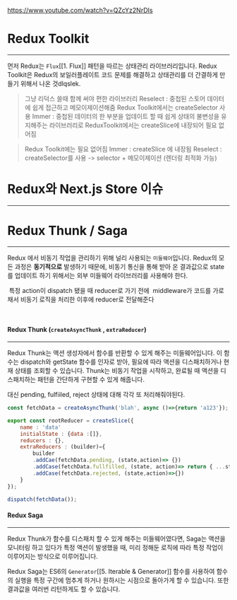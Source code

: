 https://www.youtube.com/watch?v=QZcYz2NrDIs


# Redux Toolkit 
---
먼저 Redux는 `Flux`[[1. Flux]] 패턴을 따르는 상태관리 라이브러리입니다.
Redux Toolkit은 Redux의 보일러플레이트 코드 문제를 해결하고 
상태관리를 더 간결하게 만들기 위해서 나온 것dlqslek. 

> 그냥 리덕스 쓸때 함께 써야 편한 라이브러리 
> Reselect : 중첩된 스토어 데이터에 쉽게 접근하고 메모이제이션해줌
> Redux Toolkit에서는 createSelector 사용
> Immer : 중첩된 데이터의 한 부분을 업데이트 할 때 쉽게 상태의 불변성을 유지해주는 라이브러리로 
> ReduxToolkit에서는 createSlice에 내장되어 필요 없어짐

> Redux Toolkit에는 필요 없어짐 
> Immer : createSlice 에 내장됨 
> Reselect : createSelector를 사용 -> selector + 메모이제이션 (렌더링 최적화 가능)



# Redux와 Next.js Store 이슈
---












# Redux Thunk / Saga
---
Redux 에서 비동기 작업을 관리하기 위해 널리 사용되는 `미들웨어`입니다. 
Redux의 모든 과정은 **동기적으로** 발생하기 때문에, 비동기 통신을 통해 받아 온 결과값으로 state를 업데이트 하기 위해서는 외부 미들웨어 라이브러리를 사용해야 한다. 

 특정 action이 dispatch 됐을 때 reducer로 가기 전에 
 middleware가 코드를 가로채서 비동기 로직을 처리한 이후에 reducer로 전달해준다

 
#### Redux Thunk (`createAsyncThunk` , `extraReducer`)
---
Redux Thunk는 액션 생성자에서 함수를 반환할 수 있게 해주는 미들웨어입니다. 이 함수는 dispatch와 getState 함수를 인자로 받아, 필요에 따라 액션을 디스패치하거나 현재 상태를 조회할 수 있습니다. Thunk는 비동기 작업을 시작하고, 완료될 때 액션을 디스패치하는 패턴을 간단하게 구현할 수 있게 해줍니다.

대신 pending, fulfiiled, reject 상태에 대해 각각 또 처리해줘야된다.
```javascript
const fetchData = createAsyncThunk('blah', async ()=>{return 'a123'});

export const rootReducer = createSlice({
	name : 'data'
	initialState : {data :[]},
	reducers : {},
	extraReducers : (builder)={
		builder
		.addCae(fetchData.pending, (state,action)=> {})
		.addCase(fetchData.fullfilled, (state, action)=> return { ...state, data:action.payload} )
		.addCase(fetchData.rejected, (state,action)=>{})
	}
});

dispatch(fetchData());
```


#### Redux Saga
---
Redux Thunk가 함수를 디스패치 할 수 있게 해주는 미들웨어였다면, Saga는 액션을 모니터링 하고 있다가 특정 액션이 발생했을 때, 미리 정해둔 로직에 따라 특정 작업이 이루어지는 방식으로 이루어집니다.

Redux Saga는 ES6의 `Generator`[[5. Iterable & Generator]] 함수를 사용하여 
 함수의 실행을  특정 구간에 멈추게 하거나 원하시는 시점으로 돌아가게 할 수 있습니다. 
 또한 결과값을 여러번 리턴하게도 할 수 있습니다.
 